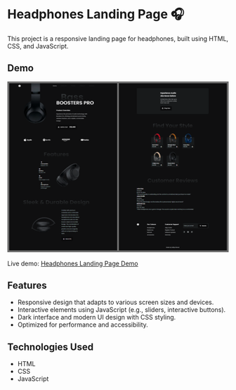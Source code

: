 # Headphones Landing Page 🎧

This project is a responsive landing page for headphones, built using HTML, CSS, and JavaScript.

## Demo

![Preview](Preview.png)

Live demo: [Headphones Landing Page Demo]([https://example.com](https://adityabarad.github.io/Landing-Page-Headphones/))

## Features

- Responsive design that adapts to various screen sizes and devices.
- Interactive elements using JavaScript (e.g., sliders, interactive buttons).
- Dark interface and modern UI design with CSS styling.
- Optimized for performance and accessibility.

## Technologies Used

- HTML
- CSS
- JavaScript 
